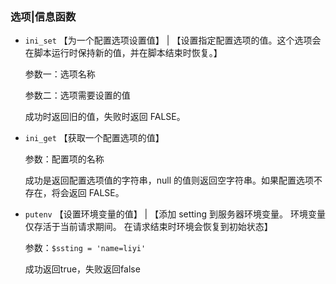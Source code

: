 ### 选项|信息函数

- `ini_set` 【为一个配置选项设置值】 |  【设置指定配置选项的值。这个选项会在脚本运行时保持新的值，并在脚本结束时恢复。】

    参数一：选项名称
    
    参数二：选项需要设置的值
    
    成功时返回旧的值，失败时返回 FALSE。


- `ini_get` 【获取一个配置选项的值】
    
    参数：配置项的名称
    
    成功是返回配置选项值的字符串，null 的值则返回空字符串。如果配置选项不存在，将会返回 FALSE。
    
- `putenv` 【设置环境变量的值】 | 【添加 setting 到服务器环境变量。 环境变量仅存活于当前请求期间。 在请求结束时环境会恢复到初始状态】

    参数：`$ssting = 'name=liyi'`
    
    成功返回true，失败返回false

    
    
